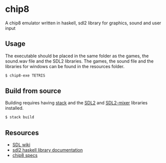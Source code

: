 # chip8

A chip8 emulator written in haskell, sdl2 library for graphics, sound and user input

## Usage

The executable should be placed in the same folder as the games, the sound.wav file and the SDL2 libraries.
The games, the sound file and the libraries for windows can be found in the resources folder.

```sh
$ chip8-exe TETRIS
```

## Build from source

Building requires having [stack](https://docs.haskellstack.org/en/stable/README/) and the [SDL2](https://www.libsdl.org/download-2.0.php) and [SDL2-mixer](https://www.libsdl.org/projects/SDL_mixer/installed) libraries installed.

```sh
$ stack build
```

## Resources
 - [SDL wiki](https://wiki.libsdl.org/)
 - [sdl2 haskell library documentation](https://hackage.haskell.org/package/sdl2-2.5.0.0)
 - [chip8 specs](http://devernay.free.fr/hacks/chip8/C8TECH10.HTM)
